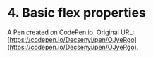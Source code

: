 # 4. Basic flex properties

A Pen created on CodePen.io. Original URL: [https://codepen.io/Decsenyi/pen/OJyeRgo](https://codepen.io/Decsenyi/pen/OJyeRgo).


